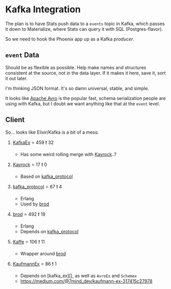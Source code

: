 Kafka Integration
==============================================================================

The plan is to have Stats push data to a `events` topic in Kafka, which passes
it down to Materialize, where Stats can query it with SQL (Postgres-flavor).

So we need to hook the Phoenix app up as a Kafka _producer_.

`event` Data
------------------------------------------------------------------------------

Should be as flexible as possible. Help make names and structures consistent at
the source, not in the data layer. If it makes it here, save it, sort it out
later.

I'm thinking JSON format. It's so damn universal, stable, and simple.

It looks like [Apache Avro][avro] is the popular fast, schema serialization 
people are using with Kafka, but I doubt we want anything like that at the 
`event` level.

[avro]: https://avro.apache.org/docs/current/

Client
------------------------------------------------------------------------------

So... looks like Elixir/Kafka is a bit of a mess:

1.  [KafkaEx][] ⭐️ 459 ❗ 32
    -   Has some weird rolling merge with [Kayrock][]..?
    
2.  [Kayrock][] ⭐️ 17 ❗ 0
    -   Based on [kafka_protocol][]
    
3.  [kafka_protocol][] ⭐️ 67 ❗ 4
    -   Erlang
    -   Used by [brod][]

4.  [brod][] ⭐️ 492 ❗ 19
    -   Erlang
    -   Depends on [kafka_protocol][]
    
4.  [Kaffe][] ⭐️ 106 ❗ 11
    -   Wrapper around [brod][]
    
5.  [KaufmannEx][] ⭐️ 86 ❗ 1
    -   Depends on [kafka_ex][], as well as `AvroEx` and `Schemex`
    -   https://medium.com/@7mind_dev/kaufmann-ex-317415c27978

[KafkaEx]: https://github.com/kafkaex/kafka_ex
[Kaffe]: https://github.com/spreedly/kaffe
[KaufmannEx]: https://github.com/sevenmind/kaufmann_ex
[Kayrock]: https://github.com/dantswain/kayrock
[kafka_protocol]: https://github.com/klarna/kafka_protocol
[brod]: https://github.com/klarna/brod
